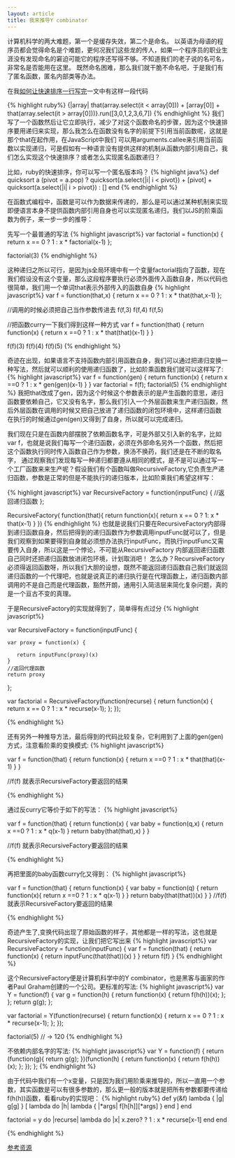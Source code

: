 ```yaml
---
layout: article
title: 我来推导Y combinator
---
```


计算机科学的两大难题，第一个是缓存失效，第二个是命名。
以英语为母语的程序员都会觉得命名是个难题，更何况我们这些龙的传人，如果一个程序员的职业生涯没有发现命名的窘迫可能它的程序还写得不够。不知道我们的老子说的名可名，非常名是否能用在这里。
既然命名困难，那么我们就干脆不命名吧，于是我们有了匿名函数，匿名内部类等办法。

在我[如何让快速排序一行写完](http://www.codingbaby.com/blog/2013/10/17/quicksort-on-one-line/)一文中有这样一段代码

{% highlight ruby%}
{|array| that(array.select(it < array[0])) + [array[0]] + that(array.select(it > array[0]))}.run([3,0,1,2,3,6,7])
{% endhighlight %}
我们写了一个函数然后让它立即执行，减少了对这个函数命名的步骤，因为这个快速排序要用递归来实现，那么我怎么在函数没有名字的前提下引用当前函数呢，这就是那个that在起作用，在JavaScript中我们
可以用arguments.callee来引用当前函数以实现递归，可是假如有一种语言没有提供这样的机制从函数内部引用自己，我们怎么实现这个快速排序？或者怎么实现匿名函数递归？

比如，ruby的快速排序，你可以写一个匿名版本吗？
{% highlight java%}
def quicksort a
  (pivot = a.pop) ? quicksort(a.select{|i| i < pivot}) + [pivot] + quicksort(a.select{|i| i > pivot}) : []
end
{% endhighlight %}

在函数式编程中，函数是可以作为数据来传递的，那么是可以通过某种机制来实现即便语言本身不提供函数内部引用自身也可以实现匿名递归，我们以JS的阶乘函数为例子，来一步一步的推导：

先写一个最普通的写法
{% highlight javascript%}
var factorial = function(x) {
  return x == 0 ? 1 : x * factorial(x-1)
};

factorial(3)
{% endhighlight %}

这种递归之所以可行，是因为js全局环境中有一个变量factorial指向了函数，现在我们假设没有这个变量，那么这段程序要执行必须外面传入函数自身，所以代码也很简单，我们用一个单词that表示外部传入的函数自身
{% highlight javascript%}
var f = function(that,x) {
  return x == 0 ? 1 : x * that(that,x-1)
};

//调用的时候必须把自己当作参数传进去
f(f,3)
f(f,4)
f(f,5)

//把函数curry一下我们得到这样一种方式
var f = function(that) {
    return function(x) {
        return x ==0 ? 1 : x * that(that)(x-1)
    }
}

f(f)(3)
f(f)(4)
f(f)(5)
{% endhighlight %}

奇迹在出现，如果语言不支持函数内部引用函数自身，我们可以通过把递归变换一种写法，然后就可以顺利的使用递归函数了，比如阶乘函数我们就可以这样写了:
{% highlight javascript%}
var f = function(gen) {
    return function(x) {
        return x ==0 ? 1 : x * gen(gen)(x-1)
    }
}
var factorial = f(f);
factorial(5)
{% endhighlight %}
我把that改成了gen，因为这个时候这个参数表示的是产生函数的意思，递归函数要依赖自己，它又没有名字，那么我们引入一个外层函数来生产递归函数，然后外层函数在调用的时候又把自己放进了递归函数的闭包环境中，这样递归函数
在执行的时候通过gen(gen)又得到了自身，所以就可以完成递归。

我们现在只是在函数内部摆脱了依赖函数名字，可是外部又引入新的名字，比如var f，也就是说我们每写一个递归函数，必须在外部命名另外一个函数，然后把这个函数执行同时传入函数自己作为参数，换汤不换药，我们还是在不断的取名字，
通过观察我们发现每写一种递归都要遵从相同的模式，是不是可以通过写一个工厂函数来来生产呢？假设我们有个函数叫做RecursiveFactory,它负责生产递归函数，参数是正常的但是不能执行的递归版本，比如阶乘我们希望这样写：

{% highlight javascript%}
var RecursiveFactory = function(inputFunc) {
    //返回递归函数
};

RecursiveFactory(
function(that){
     return function(x){
         return x == 0 ? 1: x * that(x-1)
     }
})
{% endhighlight %}
也就是说我们只要在RecursiveFactory内部得到递归函数自身，然后把得到的递归函数作为参数调用inputFunc就可以了，但是我们观察到如果要得到自身就必须想办法执行inputFunc，而执行inputFunc又需要传入自身，所以这是一个悖论，不可能从RecursiveFactory
内部返回递归函数自己同时还把递归函数放进闭包环境，计划取消吧！
怎么办？RecursiveFactory必须得返回函数呀，所以我们大胆的设想，既然不能返回递归函数自己我们就返回递归函数的一个代理吧，也就是说真正的递归执行是在代理函数上，递归函数内部调用的不是自己而是代理函数，豁然开朗，通用引入简洁层来简化复杂问题，真的是一个亘古不变的真理。

于是RecursiveFactory的实现就得到了，简单得有点过分
{% highlight javascript%}

var RecursiveFactory = function(inputFunc) {

    var proxy = function(x) {

       return inputFunc(proxy)(x)
    }
    //返回代理函数
    return proxy
};

var factorial = RecursiveFactory(function(recurse) {
    return function(x) {
        return x == 0 ? 1 : x * recurse(x-1);
    };
});

{% endhighlight %}

还有另外一种推导方法，最后得到的代码比较复杂，它利用到了上面的gen(gen)方式，注意看阶乘的变换模式:
{% highlight javascript%}

var f = function(that) {
    return function(x) {
        return x ==0 ? 1 : x * that(that)(x-1)
    }
}

//f(f) 就表示RecursiveFactory要返回的结果

{% endhighlight %}

通过反curry它等价于如下的写法：
{% highlight javascript%}

var f = function(that) {
    return function(x) {
        var baby = function(q,x) {
            return x ==0 ? 1 : x * q(x-1)
        }
        return baby(that(that),x)
    }
}

//f(f) 就表示RecursiveFactory要返回的结果

{% endhighlight %}

再把里面的baby函数curry化又得到：
{% highlight javascript%}

var f = function(that) {
    return function(x) {
        var baby = function(q) {
            return function(x){
                return x ==0 ? 1 : x * q(x-1)
            }
        }
        return baby(that(that))(x)
    }
}
//f(f) 就表示RecursiveFactory要返回的结果

{% endhighlight %}

奇迹产生了,变换代码出现了原始函数的样子，其他都是一样的写法，这也就是RecursiveFactory的实现，让我们把它写出来
{% highlight javascript%}
var RecursiveFactory = function(inputFunc) {
    var f = function(that) {
        return function(x) {
            return inputFunc(that(that))(x)
        }
    }
    return f(f)
}
{% endhighlight %}


这个RecursiveFactory便是计算机科学中的Y combinator，也是黑客与画家的作者Paul Graham创建的一个公司。更标准的写法:
{% highlight javascript%}
var Y = function(f) {
  var g = function(h) {
    return function(x) {
      return f(h(h))(x);
    };
  };
  return g(g);
};

var factorial = Y(function(recurse) {
  return function(x) {
    return x == 0 ? 1 : x * recurse(x-1);
  };
});

factorial(5)  // -> 120
{% endhighlight %}

不依赖内部名字的写法:
{% highlight javascript%}
var Y = function(f) {
  return (function(g){
    return g(g);
  })(function(h) {
    return function(x) {
      return f(h(h))(x);
    };
  });
};
{% endhighlight %}

由于代码中我们有一个x变量，只是因为我们用阶乘来推导的，所以一直用一个参数，其实函数是可以有很多参数的，那么更一般的版本就是把所有参数都要传递给f(h(h))函数，看看ruby的实现吧：
{% highlight ruby%}
def y(&f)
  lambda { |g| g[g] } [
    lambda do |h|
      lambda { |*args| f[h[h]][*args] }
    end
  ]
end

factorial = y do |recurse|
  lambda do |x|
    x.zero? ? 1 : x * recurse[x-1]
  end
end

{% endhighlight %}


[参考资源](http://blog.jcoglan.com/2008/01/10/deriving-the-y-combinator/)